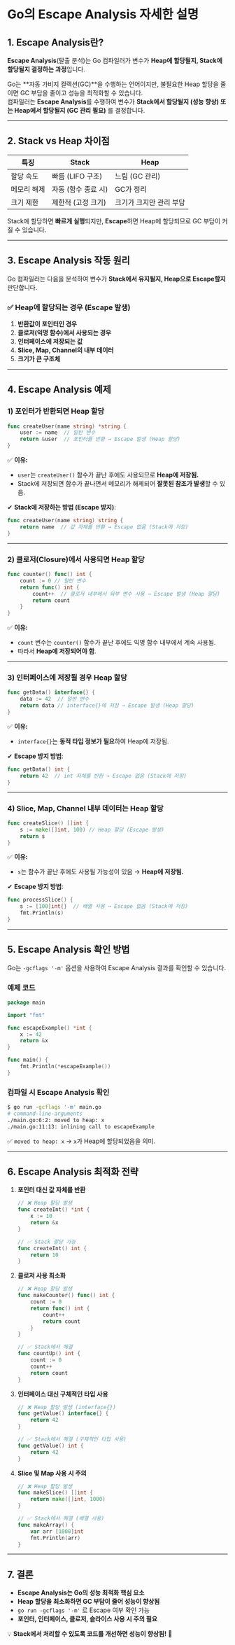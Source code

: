 # **Go의 Escape Analysis 자세한 설명**

## **1. Escape Analysis란?**
**Escape Analysis**(탈출 분석)는 Go 컴파일러가 변수가 **Heap에 할당될지, Stack에 할당될지 결정하는 과정**입니다.

Go는 **자동 가비지 컬렉션(GC)**을 수행하는 언어이지만, 불필요한 Heap 할당을 줄이면 GC 부담을 줄이고 성능을 최적화할 수 있습니다.  
컴파일러는 **Escape Analysis**를 수행하여 변수가 **Stack에서 할당될지 (성능 향상) 또는 Heap에서 할당될지 (GC 관리 필요)** 를 결정합니다.

---

## **2. Stack vs Heap 차이점**
| 특징 | Stack | Heap |
|------|------|------|
| 할당 속도 | 빠름 (LIFO 구조) | 느림 (GC 관리) |
| 메모리 해제 | 자동 (함수 종료 시) | GC가 정리 |
| 크기 제한 | 제한적 (고정 크기) | 크기가 크지만 관리 부담 |

Stack에 할당하면 **빠르게 실행**되지만, **Escape**하면 Heap에 할당되므로 GC 부담이 커질 수 있습니다.

---

## **3. Escape Analysis 작동 원리**
Go 컴파일러는 다음을 분석하여 변수가 **Stack에서 유지될지, Heap으로 Escape할지** 판단합니다.

### ✅ **Heap에 할당되는 경우 (Escape 발생)**
1. **반환값이 포인터인 경우**
2. **클로저(익명 함수)에서 사용되는 경우**
3. **인터페이스에 저장되는 값**
4. **Slice, Map, Channel의 내부 데이터**
5. **크기가 큰 구조체**

---

## **4. Escape Analysis 예제**

### **1) 포인터가 반환되면 Heap 할당**
```go
func createUser(name string) *string {
    user := name  // 일반 변수
    return &user  // 포인터를 반환 → Escape 발생 (Heap 할당)
}
```
✅ **이유:**
- `user`는 `createUser()` 함수가 끝난 후에도 사용되므로 **Heap에 저장됨.**
- Stack에 저장되면 함수가 끝나면서 메모리가 해제되어 **잘못된 참조가 발생**할 수 있음.

✔ **Stack에 저장하는 방법 (Escape 방지)**:
```go
func createUser(name string) string {
    return name  // 값 자체를 반환 → Escape 없음 (Stack에 저장)
}
```

---

### **2) 클로저(Closure)에서 사용되면 Heap 할당**
```go
func counter() func() int {
    count := 0 // 일반 변수
    return func() int {
        count++  // 클로저 내부에서 외부 변수 사용 → Escape 발생 (Heap 할당)
        return count
    }
}
```
✅ **이유:**
- `count` 변수는 `counter()` 함수가 끝난 후에도 익명 함수 내부에서 계속 사용됨.
- 따라서 **Heap에 저장되어야 함**.

---

### **3) 인터페이스에 저장될 경우 Heap 할당**
```go
func getData() interface{} {
    data := 42  // 일반 변수
    return data // interface{}에 저장 → Escape 발생 (Heap 할당)
}
```
✅ **이유:**
- `interface{}`는 **동적 타입 정보가 필요**하여 Heap에 저장됨.

✔ **Escape 방지 방법**:
```go
func getData() int {
    return 42  // int 자체를 반환 → Escape 없음 (Stack에 저장)
}
```

---

### **4) Slice, Map, Channel 내부 데이터는 Heap 할당**
```go
func createSlice() []int {
    s := make([]int, 100) // Heap 할당 (Escape 발생)
    return s
}
```
✅ **이유:**
- `s`는 함수가 끝난 후에도 사용될 가능성이 있음 → **Heap에 저장됨.**

✔ **Escape 방지 방법**:
```go
func processSlice() {
    s := [100]int{}  // 배열 사용 → Escape 없음 (Stack에 저장)
    fmt.Println(s)
}
```

---

## **5. Escape Analysis 확인 방법**
Go는 `-gcflags '-m'` 옵션을 사용하여 Escape Analysis 결과를 확인할 수 있습니다.

### **예제 코드**
```go
package main

import "fmt"

func escapeExample() *int {
    x := 42
    return &x
}

func main() {
    fmt.Println(*escapeExample())
}
```

### **컴파일 시 Escape Analysis 확인**
```sh
$ go run -gcflags '-m' main.go
# command-line-arguments
./main.go:6:2: moved to heap: x
./main.go:11:13: inlining call to escapeExample
```
✅ `moved to heap: x` → `x`가 Heap에 할당되었음을 의미.

---

## **6. Escape Analysis 최적화 전략**
1. **포인터 대신 값 자체를 반환**
   ```go
   // ❌ Heap 할당 발생
   func createInt() *int {
       x := 10
       return &x
   }

   // ✅ Stack 할당 가능
   func createInt() int {
       return 10
   }
   ```

2. **클로저 사용 최소화**
   ```go
   // ❌ Heap 할당 발생
   func makeCounter() func() int {
       count := 0
       return func() int {
           count++
           return count
       }
   }

   // ✅ Stack에서 해결
   func countUp() int {
       count := 0
       count++
       return count
   }
   ```

3. **인터페이스 대신 구체적인 타입 사용**
   ```go
   // ❌ Heap 할당 발생 (interface{})
   func getValue() interface{} {
       return 42
   }

   // ✅ Stack에서 해결 (구체적인 타입 사용)
   func getValue() int {
       return 42
   }
   ```

4. **Slice 및 Map 사용 시 주의**
   ```go
   // ❌ Heap 할당 발생
   func makeSlice() []int {
       return make([]int, 1000)
   }

   // ✅ Stack에서 해결 (배열 사용)
   func makeArray() {
       var arr [1000]int
       fmt.Println(arr)
   }
   ```

---

## **7. 결론**
- **Escape Analysis는 Go의 성능 최적화 핵심 요소**
- **Heap 할당을 최소화하면 GC 부담이 줄어 성능이 향상됨**
- `go run -gcflags '-m'` 로 Escape 여부 확인 가능
- **포인터, 인터페이스, 클로저, 슬라이스 사용 시 주의 필요**

💡 **Stack에서 처리할 수 있도록 코드를 개선하면 성능이 향상됨!** 🚀